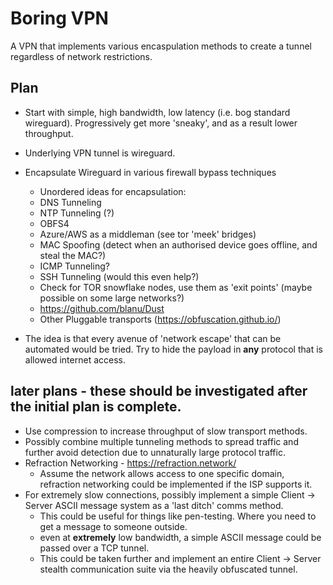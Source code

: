 # Boring VPN
A VPN that implements various encaspulation methods to create a tunnel regardless of network restrictions.

## Plan
- Start with simple, high bandwidth, low latency (i.e. bog standard wireguard). Progressively get more 'sneaky', and as a result lower throughput.
- Underlying VPN tunnel is wireguard.
- Encapsulate Wireguard in various firewall bypass techniques
   - Unordered ideas for encapsulation:
    - DNS Tunneling
    - NTP Tunneling (?)
    - OBFS4
    - Azure/AWS as a middleman (see tor 'meek' bridges)
    - MAC Spoofing (detect when an authorised device goes offline, and steal the MAC?)
    - ICMP Tunneling?
    - SSH Tunneling (would this even help?)
    - Check for TOR snowflake nodes, use them as 'exit points' (maybe possible on some large networks?)
    - https://github.com/blanu/Dust
    - Other Pluggable transports (https://obfuscation.github.io/)

- The idea is that every avenue of 'network escape' that can be automated would be tried. Try to hide the payload in **any** protocol that is allowed internet access.

## later plans - these should be investigated after the initial plan is complete.

- Use compression to increase throughput of slow transport methods.
- Possibly combine multiple tunneling methods to spread traffic and further avoid detection due to unnaturally large protocol traffic.
- Refraction Networking - https://refraction.network/
   - Assume the network allows access to one specific domain, refraction networking could be implemented if the ISP supports it.
- For extremely slow connections, possibly implement a simple Client -> Server ASCII message system as a 'last ditch' comms method.
   - This could be useful for things like pen-testing. Where you need to get a message to someone outside.
   - even at **extremely** low bandwidth, a simple ASCII message could be passed over a TCP tunnel.
   - This could be taken further and implement an entire Client -> Server stealth communication suite via the heavily obfuscated tunnel.
